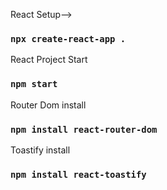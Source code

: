 React Setup-->
### `npx create-react-app .`
React Project Start
### `npm start`
Router Dom install
### `npm install react-router-dom`
Toastify install
### `npm install react-toastify`
